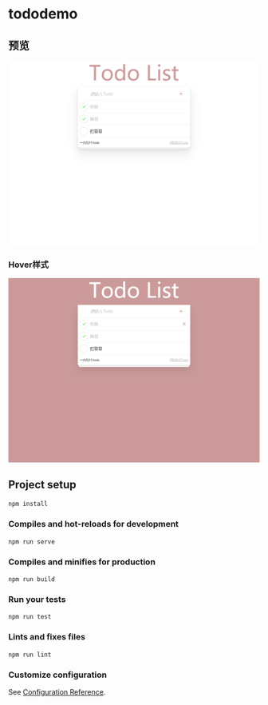# tododemo

## 预览

<img src='https://github.com/RYTON0305/Todo-demo/blob/dev/preview/todo.png' alt='todo'>

### Hover样式

<img src='https://github.com/RYTON0305/Todo-demo/blob/dev/preview/todoHover%20.png' alt='todoHover'>


## Project setup
```
npm install
```

### Compiles and hot-reloads for development
```
npm run serve
```

### Compiles and minifies for production
```
npm run build
```

### Run your tests
```
npm run test
```

### Lints and fixes files
```
npm run lint
```

### Customize configuration
See [Configuration Reference](https://cli.vuejs.org/config/).

